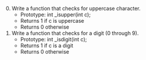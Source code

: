 0. Write a function that checks for uppercase character.
    - Prototype: int _isupper(int c);
    - Returns 1 if c is uppercase
    - Returns 0 otherwise
1. Write a function that checks for a digit (0 through 9).
    - Prototype: int _isdigit(int c);
    - Returns 1 if c is a digit
    - Returns 0 otherwise
